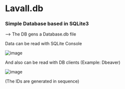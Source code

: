 # Lavall.db

### Simple Database based in SQLite3

--> The DB gens a Database.db file

Data can be read with SQLite Console

![image](https://github.com/SerjeiMikailov/lavalldb/assets/75023574/099bca49-21a7-48ed-b887-fec625dfc2df)

And also can be read with DB clients (Example: Dbeaver)

![image](https://github.com/SerjeiMikailov/lavalldb/assets/75023574/ab02db02-3f93-4856-a791-a42ecc22e8f2)


(The IDs are generated in sequence)
